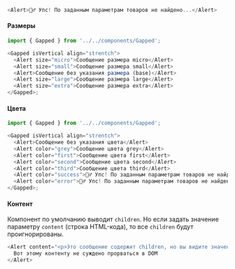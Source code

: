 ```js
<Alert>🤷‍♂️ Упс! По заданным параметрам товаров не найдено...</Alert>
```

#### Размеры

```js
import { Gapped } from '../../components/Gapped';

<Gapped isVertical align="strentch">
  <Alert size="micro">Сообщение размера micro</Alert>
  <Alert size="small">Сообщение размера small</Alert>
  <Alert>Сообщение без указания размера (base)</Alert>
  <Alert size="large">Сообщение размера large</Alert>
  <Alert size="extra">Сообщение размера extra</Alert>
</Gapped>;
```

#### Цвета

```js
import { Gapped } from '../../components/Gapped';

<Gapped isVertical align="strentch">
  <Alert>Сообщение без указания цвета</Alert>
  <Alert color="grey">Сообщение цвета grey</Alert>
  <Alert color="first">Сообщение цвета first</Alert>
  <Alert color="second">Сообщение цвета second</Alert>
  <Alert color="third">Сообщение цвета third</Alert>
  <Alert color="success">🤷‍♂️ Упс! По заданным параметрам товаров не найдено...</Alert>
  <Alert color="error">🤷‍♂️ Упс! По заданным параметрам товаров не найдено...</Alert>
</Gapped>;
```

#### Контент

Компонент по умолчанию выводит `children`. Но если задать значение параметру `content` (строка HTML-кода), то все `children` будут проигнорированы.

```js
<Alert content="<p>Это сообщение содержит children, но вы видите значение параметра content 😱</p><p>Детали под спойлером VIEW CODE</p>">
  Вот этому контенту не суждено прорваться в DOM
</Alert>
```

